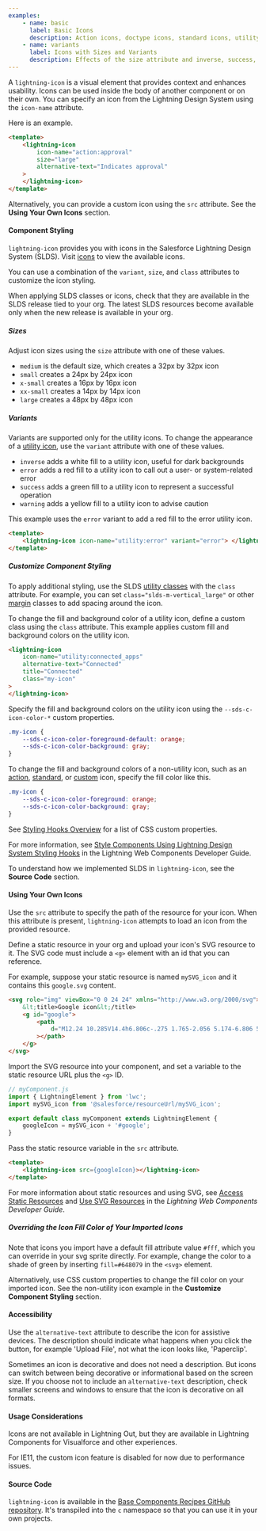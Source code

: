 ```yaml
---
examples:
    - name: basic
      label: Basic Icons
      description: Action icons, doctype icons, standard icons, utility icons, and custom icons.
    - name: variants
      label: Icons with Sizes and Variants
      description: Effects of the size attribute and inverse, success, warning and error variants.
---
```


A `lightning-icon` is a visual element that provides context and enhances
usability. Icons can be used inside the body of another component or on their
own. You can specify an icon from the Lightning Design System using the `icon-name` attribute.

Here is an example.

```html
<template>
    <lightning-icon
        icon-name="action:approval"
        size="large"
        alternative-text="Indicates approval"
    >
    </lightning-icon>
</template>
```

Alternatively, you can provide a custom icon using the `src` attribute. See the **Using Your Own Icons** section.

#### Component Styling

`lightning-icon` provides you with icons in the Salesforce Lightning Design System (SLDS). Visit [icons](https://lightningdesignsystem.com/icons) to view the available icons.

You can use a combination of the `variant`, `size`, and `class` attributes to customize the icon styling.

When applying SLDS classes or icons, check that they are
available in the SLDS release tied to your org. The latest
SLDS resources become available only when the new release
is available in your org.

##### Sizes

Adjust icon sizes using the `size` attribute with one of these values.

-   `medium` is the default size, which creates a 32px by 32px icon
-   `small` creates a 24px by 24px icon
-   `x-small` creates a 16px by 16px icon
-   `xx-small` creates a 14px by 14px icon
-   `large` creates a 48px by 48px icon

##### Variants

Variants are supported only for the utility icons. To change the appearance of a [utility icon](https://lightningdesignsystem.com/icons/#utility), use the `variant` attribute with one of these values.

-   `inverse` adds a white fill to a utility icon, useful for dark backgrounds
-   `error` adds a red fill to a utility icon to call out a user- or system-related error
-   `success` adds a green fill to a utility icon to represent a successful operation
-   `warning` adds a yellow fill to a utility icon to advise caution

This example uses the `error` variant to add a red fill to the error utility icon.

```html
<template>
    <lightning-icon icon-name="utility:error" variant="error"> </lightning-icon>
</template>
```

##### Customize Component Styling

To apply additional styling, use the SLDS [utility classes](https://www.lightningdesignsystem.com/utilities/alignment) with the `class` attribute.
For example, you can set `class="slds-m-vertical_large"` or other [margin](https://lightningdesignsystem.com/utilities/margin/) classes to add
spacing around the icon.

To change the fill and background color of a utility icon, define a custom class using the `class` attribute. This example applies custom fill and background colors on the utility icon.

```html
<lightning-icon
    icon-name="utility:connected_apps"
    alternative-text="Connected"
    title="Connected"
    class="my-icon"
>
</lightning-icon>
```

Specify the fill and background colors on the utility icon using the `--sds-c-icon-color-*` custom properties.

```css
.my-icon {
    --sds-c-icon-color-foreground-default: orange;
    --sds-c-icon-color-background: gray;
}
```

To change the fill and background colors of a non-utility icon, such as an [action](https://lightningdesignsystem.com/icons/#action), [standard](https://lightningdesignsystem.com/icons/#standard), or [custom](https://lightningdesignsystem.com/icons/#custom) icon, specify the fill color like this.

```css
.my-icon {
    --sds-c-icon-color-foreground: orange;
    --sds-c-icon-color-background: gray;
}
```

See [Styling Hooks Overview](https://www.lightningdesignsystem.com/components/icons/#Styling-Hooks-Overview) for a list of CSS custom properties.

For more information, see [Style Components Using Lightning Design System Styling Hooks](docs/component-library/documentation/lwc/lwc.create_components_css_custom_properties) in the Lightning Web Components Developer Guide.

To understand how we implemented SLDS in `lightning-icon`, see the **Source Code** section.

#### Using Your Own Icons

Use the `src` attribute to specify the path of the resource for your
icon. When this attribute is present, `lightning-icon` attempts to load an
icon from the provided resource.

Define a static resource in your org and upload your icon's SVG resource
to it. The SVG code must include a `<g>` element with an id that you can reference.

For example, suppose your static resource is named `mySVG_icon` and it contains
this `google.svg` content.

```html
<svg role="img" viewBox="0 0 24 24" xmlns="http://www.w3.org/2000/svg">
    &lt;title>Google icon&lt;/title>
    <g id="google">
        <path
            d="M12.24 10.285V14.4h6.806c-.275 1.765-2.056 5.174-6.806 5.174-4.095 0-7.439-3.389-7.439-7.574s3.345-7.574 7.439-7.574c2.33 0 3.891.989 4.785 1.849l3.254-3.138C18.189 1.186 15.479 0 12.24 0c-6.635 0-12 5.365-12 12s5.365 12 12 12c6.926 0 11.52-4.869 11.52-11.726 0-.788-.085-1.39-.189-1.989H12.24z"
        ></path>
    </g>
</svg>
```

Import the SVG resource into your component, and set a variable to the static resource URL plus the `<g>` ID.

```javascript
// myComponent.js
import { LightningElement } from 'lwc';
import mySVG_icon from '@salesforce/resourceUrl/mySVG_icon';

export default class myComponent extends LightningElement {
    googleIcon = mySVG_icon + '#google';
}
```

Pass the static resource variable in the `src` attribute.

```html
<template>
    <lightning-icon src={googleIcon}></lightning-icon>
</template>
```

For more information about static resources and using SVG, see [Access Static Resources](docs/component-library/documentation/lwc/create_resources) and [Use SVG Resources](docs/component-library/documentation/lwc/lwc.use_svg_in_component) in the _Lightning Web Components Developer Guide_.

##### Overriding the Icon Fill Color of Your Imported Icons

Note that icons you import have a default fill attribute value `#fff`, which
you can override in your svg sprite directly. For example, change the color to
a shade of green by inserting `fill=#648079` in the `<svg>` element.

Alternatively, use CSS custom properties to change the fill color on your imported icon. See the non-utility icon example in the **Customize Component Styling** section.

#### Accessibility

Use the `alternative-text` attribute to describe the icon for assistive devices. The description
should indicate what happens when you click the button, for example 'Upload
File', not what the icon looks like, 'Paperclip'.

Sometimes an icon is decorative and does not need a description. But icons can
switch between being decorative or informational based on the screen size. If
you choose not to include an `alternative-text` description, check smaller
screens and windows to ensure that the icon is decorative on all formats.

#### Usage Considerations

Icons are not available in Lightning Out, but they are available in Lightning Components for Visualforce and other experiences.

For IE11, the custom icon feature is disabled for now due to performance issues.

#### Source Code

`lightning-icon` is available in the [Base Components Recipes GitHub repository](https://github.com/salesforce/base-components-recipes#documentation). It's transpiled into the `c` namespace so that you can use it in your own projects.
